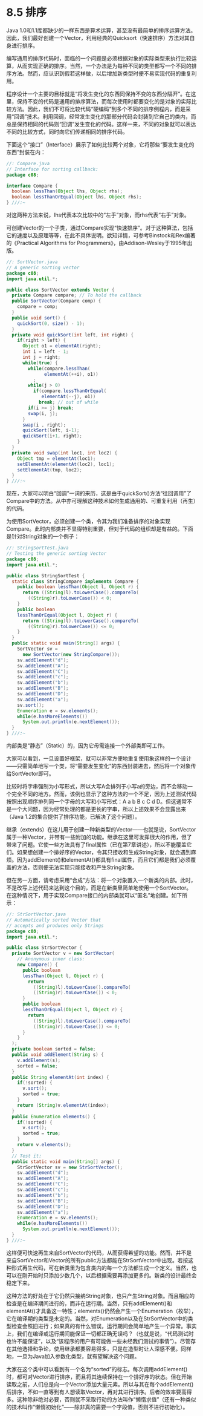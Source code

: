 # 8.5 排序

Java 1.0和1.1库都缺少的一样东西是算术运算，甚至没有最简单的排序运算方法。因此，我们最好创建一个Vector，利用经典的Quicksort（快速排序）方法对其自身进行排序。

编写通用的排序代码时，面临的一个问题是必须根据对象的实际类型来执行比较运算，从而实现正确的排序。当然，一个办法是为每种不同的类型都写一个不同的排序方法。然而，应认识到假若这样做，以后增加新类型时便不易实现代码的重复利用。

程序设计一个主要的目标就是“将发生变化的东西同保持不变的东西分隔开”。在这里，保持不变的代码是通用的排序算法，而每次使用时都要变化的是对象的实际比较方法。因此，我们不可将比较代码“硬编码”到多个不同的排序例程内，而是采用“回调”技术。利用回调，经常发生变化的那部分代码会封装到它自己的类内，而总是保持相同的代码则“回调”发生变化的代码。这样一来，不同的对象就可以表达不同的比较方式，同时向它们传递相同的排序代码。

下面这个“接口”（Interface）展示了如何比较两个对象，它将那些“要发生变化的东西”封装在内：

``` java
//: Compare.java
// Interface for sorting callback:
package c08;

interface Compare {
  boolean lessThan(Object lhs, Object rhs);
  boolean lessThanOrEqual(Object lhs, Object rhs);
} ///:~
```

对这两种方法来说，lhs代表本次比较中的“左手”对象，而rhs代表“右手”对象。

可创建Vector的一个子类，通过Compare实现“快速排序”。对于这种算法，包括它的速度以及原理等等，在此不具体说明。欲知详情，可参考Binstock和Rex编著的《Practical Algorithms for Programmers》，由Addison-Wesley于1995年出版。

``` java
//: SortVector.java
// A generic sorting vector
package c08;
import java.util.*;

public class SortVector extends Vector {
  private Compare compare; // To hold the callback
  public SortVector(Compare comp) {
    compare = comp;
  }
  public void sort() {
    quickSort(0, size() - 1);
  }
  private void quickSort(int left, int right) {
    if(right > left) {
      Object o1 = elementAt(right);
      int i = left - 1;
      int j = right;
      while(true) {
        while(compare.lessThan(
              elementAt(++i), o1))
          ;
        while(j > 0)
          if(compare.lessThanOrEqual(
             elementAt(--j), o1))
            break; // out of while
        if(i >= j) break;
        swap(i, j);
      }
      swap(i , right);
      quickSort(left, i-1);
      quickSort(i+1, right);
    }
  }
  private void swap(int loc1, int loc2) {
    Object tmp = elementAt(loc1);
    setElementAt(elementAt(loc2), loc1);
    setElementAt(tmp, loc2);
  }
} ///:~
```

现在，大家可以明白“回调”一词的来历，这是由于quickSort()方法“往回调用”了Compare中的方法。从中亦可理解这种技术如何生成通用的、可重复利用（再生）的代码。

为使用SortVector，必须创建一个类，令其为我们准备排序的对象实现Compare。此时内部类并不显得特别重要，但对于代码的组织却是有益的。下面是针对String对象的一个例子：

``` java
//: StringSortTest.java
// Testing the generic sorting Vector
package c08;
import java.util.*;

public class StringSortTest {
  static class StringCompare implements Compare {
    public boolean lessThan(Object l, Object r) {
      return ((String)l).toLowerCase().compareTo(
        ((String)r).toLowerCase()) < 0;
    }
    public boolean 
    lessThanOrEqual(Object l, Object r) {
      return ((String)l).toLowerCase().compareTo(
        ((String)r).toLowerCase()) <= 0;
    }
  }
  public static void main(String[] args) {
    SortVector sv = 
      new SortVector(new StringCompare());
    sv.addElement("d");
    sv.addElement("A");
    sv.addElement("C");
    sv.addElement("c");
    sv.addElement("b");
    sv.addElement("B");
    sv.addElement("D");
    sv.addElement("a");
    sv.sort();
    Enumeration e = sv.elements();
    while(e.hasMoreElements())
      System.out.println(e.nextElement());
  }
} ///:~
```

内部类是“静态”（Static）的，因为它毋需连接一个外部类即可工作。

大家可以看到，一旦设置好框架，就可以非常方便地重复使用象这样的一个设计——只需简单地写一个类，将“需要发生变化”的东西封装进去，然后将一个对象传给SortVector即可。

比较时将字串强制为小写形式，所以大写A会排列于小写a的旁边，而不会移动一个完全不同的地方。然而，该例也显示了这种方法的一个不足，因为上述测试代码按照出现顺序排列同一个字母的大写和小写形式：A a b B c C d D。但这通常不是一个大问题，因为经常处理的都是更长的字串，所以上述效果不会显露出来（Java 1.2的集合提供了排序功能，已解决了这个问题）。

继承（extends）在这儿用于创建一种新类型的Vector——也就是说，SortVector属于一种Vector，并带有一些附加的功能。继承在这里可发挥很大的作用，但了带来了问题。它使一些方法具有了final属性（已在第7章讲述），所以不能覆盖它们。如果想创建一个排好序的Vector，令其只接收和生成String对象，就会遇到麻烦。因为addElement()和elementAt()都具有final属性，而且它们都是我们必须覆盖的方法，否则便无法实现只能接收和产生String对象。

但在另一方面，请考虑采用“合成”方法：将一个对象置入一个新类的内部。此时，不是改写上述代码来达到这个目的，而是在新类里简单地使用一个SortVector。在这种情况下，用于实现Compare接口的内部类就可以“匿名”地创建。如下所示：

``` java
//: StrSortVector.java
// Automatically sorted Vector that 
// accepts and produces only Strings
package c08;
import java.util.*;

public class StrSortVector {
  private SortVector v = new SortVector(
    // Anonymous inner class:
    new Compare() {
      public boolean 
      lessThan(Object l, Object r) {
        return 
          ((String)l).toLowerCase().compareTo(
          ((String)r).toLowerCase()) < 0;
      }
      public boolean 
      lessThanOrEqual(Object l, Object r) {
        return 
          ((String)l).toLowerCase().compareTo(
          ((String)r).toLowerCase()) <= 0;
      }
    }
  );
  private boolean sorted = false;
  public void addElement(String s) {
    v.addElement(s);
    sorted = false;
  }
  public String elementAt(int index) {
    if(!sorted) {
      v.sort();
      sorted = true;
    }
    return (String)v.elementAt(index);
  }
  public Enumeration elements() {
    if(!sorted) {
      v.sort();
      sorted = true;
    }
    return v.elements();
  }
  // Test it:
  public static void main(String[] args) {
    StrSortVector sv = new StrSortVector();
    sv.addElement("d");
    sv.addElement("A");
    sv.addElement("C");
    sv.addElement("c");
    sv.addElement("b");
    sv.addElement("B");
    sv.addElement("D");
    sv.addElement("a");
    Enumeration e = sv.elements();
    while(e.hasMoreElements())
      System.out.println(e.nextElement());
  }
} ///:~
```

这样便可快速再生来自SortVector的代码，从而获得希望的功能。然而，并不是来自SortVector和Vector的所有public方法都能在StrSortVector中出现。若按这种形式再生代码，可在新类里为包含类内的每一个方法都生成一个定义。当然，也可以在刚开始时只添加少数几个，以后根据需要再添加更多的。新类的设计最终会稳定下来。

这种方法的好处在于它仍然只接纳String对象，也只产生String对象。而且相应的检查是在编译期间进行的，而非在运行期。当然，只有addElement()和elementAt()才具备这一特性；elements()仍然会产生一个Enumeration（枚举），它在编译期的类型是未定的。当然，对Enumeration以及在StrSortVector中的类型检查会照旧进行；如果真的有什么错误，运行期间会简单地产生一个异常。事实上，我们在编译或运行期间能保证一切都正确无误吗？（也就是说，“代码测试时也许不能保证”，以及“该程序的用户有可能做一些未经我们测试的事情”）。尽管存在其他选择和争论，使用继承都要容易得多，只是在造型时让人深感不便。同样地，一旦为Java加入参数化类型，就有望解决这个问题。

大家在这个类中可以看到有一个名为“sorted”的标志。每次调用addElement()时，都可对Vector进行排序，而且将其连续保持在一个排好序的状态。但在开始读取之前，人们总是向一个Vector添加大量元素。所以与其在每个addElement()后排序，不如一直等到有人想读取Vector，再对其进行排序。后者的效率要高得多。这种除非绝对必要，否则就不采取行动的方法叫作“懒惰求值”（还有一种类似的技术叫作“懒惰初始化”——除非真的需要一个字段值，否则不进行初始化）。
